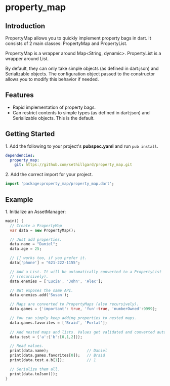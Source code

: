 property_map
============

## Introduction ##

PropertyMap allows you to quickly implement property bags in dart. It consists
of 2 main classes: PropertyMap and PropertyList.

PropertyMap is a wrapper around Map<String, dynamic>.
PropertyList is a wrapper around List<dynamic>.

By default, they can only take simple objects (as defined in dart:json)
and Serializable objects. The configuration object passed to the constructor
allows you to modify this behavior if needed.

## Features ##

* Rapid implementation of property bags.
* Can restrict contents to simple types (as defined in dart:json) and
    Serializable objects. This is the default.

## Getting Started ##

1\. Add the following to your project's **pubspec.yaml** and run
```pub install```.

```yaml
dependencies:
  property_map:
    git: https://github.com/sethillgard/property_map.git
```

2\. Add the correct import for your project.

```dart
import 'package:property_map/property_map.dart';
```

## Example ##

1\. Initialize an AssetManager:

```dart
main() {
  // Create a PropertyMap
  var data = new PropertyMap();

  // Just add properties.
  data.name = "Daniel";
  data.age = 25;

  // [] works too, if you prefer it.
  data['phone'] = "621-222-1155";

  // Add a List. It will be automatically converted to a PropertyList 
  // (recursively).
  data.enemies = ['Lucia', 'John', 'Alex'];

  // But exposes the same API.
  data.enemies.add('Susan');

  // Maps are converted to PropertyMaps (also recursively).
  data.games = {'important': true, 'fun':true, 'numberOwned':9999};

  // You can simply keep adding properties to nested maps.
  data.games.favorites = ['Braid', 'Portal'];
  
  // Add nested maps and lists. Values get validated and converted automatically.
  data.test = {'a':{'b':[0,1,2]}};

  // Read values.
  print(data.name);				    // Daniel
  print(data.games.favorites[0]);	// Braid
  print(data.test.a.b[1]);	        // 1

  // Serialize them all.
  print(data.toJson());
}
```